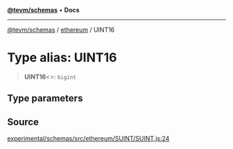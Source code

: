 [**@tevm/schemas**](../../README.md) • **Docs**

***

[@tevm/schemas](../../modules.md) / [ethereum](../README.md) / UINT16

# Type alias: UINT16

> **UINT16**\<\>: `bigint`

## Type parameters

## Source

[experimental/schemas/src/ethereum/SUINT/SUINT.js:24](https://github.com/evmts/tevm-monorepo/blob/main/experimental/schemas/src/ethereum/SUINT/SUINT.js#L24)
